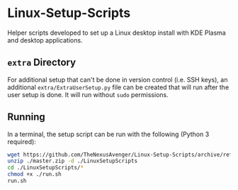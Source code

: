 # Linux-Setup-Scripts
Helper scripts developed to set up a Linux desktop install
with KDE Plasma and desktop applications.

## `extra` Directory
For additional setup that can't be done in version control
(i.e. SSH keys), an additional `extra/ExtraUserSetup.py`
file can be created that will run after the user setup
is done. It will run without `sudo` permissions.

## Running
In a terminal, the setup script can be run with the following
(Python 3 required):
```bash
wget https://github.com/TheNexusAvenger/Linux-Setup-Scripts/archive/refs/heads/master.zip
unzip ./master.zip -d ./LinuxSetupScripts
cd ./LinuxSetupScripts/*
chmod +x ./run.sh
run.sh
```